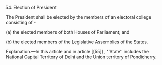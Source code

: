 54. Election of President

The President shall be elected by the members of an electoral college consisting of -

(a) the elected members of both Houses of Parliament; and

(b) the elected members of the Legislative Assemblies of the States.

Explanation.—In this article and in article [[55]] , ‘‘State’’ includes the National Capital Territory of Delhi and the Union territory of Pondicherry.

